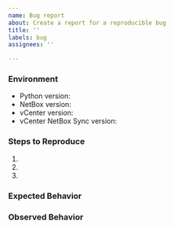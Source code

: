 ```yaml
---
name: Bug report
about: Create a report for a reproducible bug
title: ''
labels: bug
assignees: ''

---
```


<!--
    NOTE: This form is only for reproducible bugs.

    Please describe the environment in which you are running vCenter NetBox Sync. Be sure
    that you are running an unmodified instance of the latest stable release
    before submitting a bug report.
-->
### Environment
* Python version:  <!-- Example: 3.6.8 -->
* NetBox version: <!-- Example: 2.6.7 -->
* vCenter version: <!-- Example: 6.7.0 -->
* vCenter NetBox Sync version:  <!-- Example: 1.0.0-beta -->

<!--
    Describe in detail the exact steps that someone else can take to reproduce
    this bug.
-->
### Steps to Reproduce
1.
2.
3.

<!-- What did you expect to happen? -->
### Expected Behavior


<!-- What happened instead? Please provide the debug level logs or, if relevant, the traceback information displayed when the error occurred. Logs can be temporarily set to debug by adding the '-v' flag when running the script or by adjusting the LOG_LEVEL in 'settings.py'. -->
### Observed Behavior
